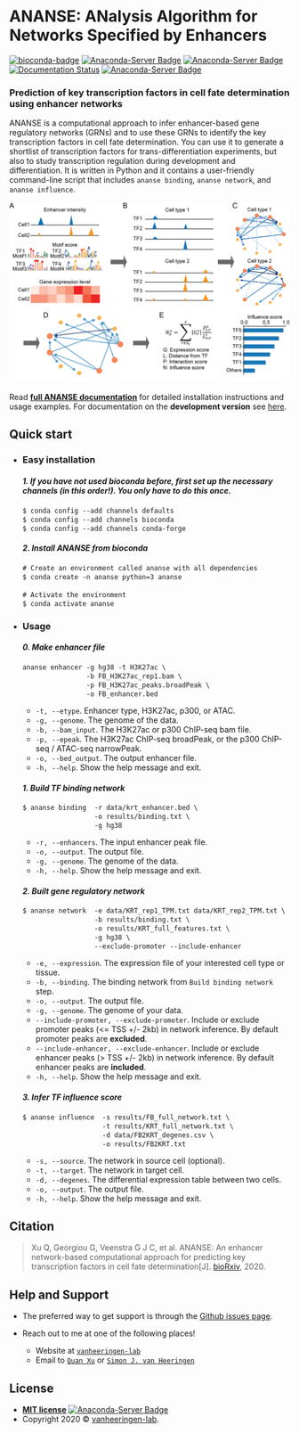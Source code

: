 # ANANSE: ANalysis Algorithm for Networks Specified by Enhancers
[![bioconda-badge](https://img.shields.io/badge/install%20with-bioconda-brightgreen.svg?style=flat)](http://bioconda.github.io)
[![Anaconda-Server Badge](https://anaconda.org/bioconda/ananse/badges/version.svg)](https://anaconda.org/bioconda/ananse)
[![Anaconda-Server Badge](https://anaconda.org/bioconda/ananse/badges/downloads.svg)](https://anaconda.org/bioconda/ananse)
[![Documentation Status](https://readthedocs.org/projects/anansepy/badge/?version=master)](https://anansepy.readthedocs.io/en/master/?badge=master)
[![Anaconda-Server Badge](https://anaconda.org/bioconda/ananse/badges/license.svg)](https://anaconda.org/bioconda/ananse)
### Prediction of key transcription factors in cell fate determination using enhancer networks
ANANSE is a computational approach to infer enhancer-based gene regulatory networks (GRNs) and to use these GRNs to identify the key transcription factors in cell fate determination. You can use it to generate a shortlist of transcription factors for trans-differentiation experiments, but also to study transcription regulation during development and differentiation. It is written in Python and it contains a user-friendly command-line script that includes `ananse binding`, `ananse network`, and `ananse influence`.

![](/pic/Fig2.png)
<!-- > (A), Data types required and utilized in ANANSE. These data include motif score of all TFs, gene expression data (e.g. RNA-seq) and enhancer data that can be obtained by ATAC-seq, EP300 ChIP-seq, or H3K27ac ChIP-seq from each cell type. The blue and orange peaks represent enhancers in two cell types. The four sequence-logos represent the motif of four TFs. The heatmap represents gene expression intensity in two cell types. (B), The TF binding profiles predicted from enhancer data and TF motif scores in each cell type. Two GRNs below show cell type-specific TF binding profiles in two cell types (source and target cell types). (C), The cell type-specific GRN predicted based on TF-Gene binding and TF/Gene expression. Two networks show cell type-specific GRN in two cell types. The orange circle represents a TF or a gene, and the size of the circle indicates the target gene number of the corresponding TF. The blue arrow indicates regulation between two TFs, and the color intensity represents regulation intensity. (D), The differential GRN between the two cell types. In this step, the interaction specific for the target cell type is kept constant, and if the interaction score of the target cell type is higher than that of the source cell type, the interaction score is further used. (E), The barplot shows the ranked influence score of all TFs calculated from the differential GRN. The influence score is calculated based on gene expression score, distance from the enhancer bound by TF to gene, and the interaction score between TF and gene. -->

Read **[full ANANSE documentation](https://anansepy.readthedocs.io/en/master/)** for detailed installation instructions and usage examples. For documentation on the **development version** see [here](https://anansepy.readthedocs.io/en/develop/).


<!-- --- -->

## Quick start
<!-- * ### **Detail documentation**
  * The **full ANANSE documentation** at [https://anansepy.readthedocs.io](https://anansepy.readthedocs.io).  -->

* ### **Easy installation**
  <!-- * The most straightforward way to install ANANSE is via conda using the bioconda channel. -->

  #### ***1. If you have not used bioconda before, first set up the necessary channels (in this order!). You only have to do this once.***

  ```
  $ conda config --add channels defaults
  $ conda config --add channels bioconda
  $ conda config --add channels conda-forge
  ```
  #### ***2. Install ANANSE from bioconda***
  ``` 
  # Create an environment called ananse with all dependencies
  $ conda create -n ananse python=3 ananse

  # Activate the environment
  $ conda activate ananse
  ```
  <!-- * Python 3 is the required for ANANSE. Don't forget to activate the environment with conda activate gimme whenever you want to use ANANSE. -->


* ### **Usage**

  #### ***0. Make enhancer file***
  ```
  ananse enhancer -g hg38 -t H3K27ac \
                  -b FB_H3K27ac_rep1.bam \
                  -p FB_H3K27ac_peaks.broadPeak \
                  -o FB_enhancer.bed 
  ```

  * `-t, --etype`. Enhancer type, H3K27ac, p300, or ATAC. 
  * `-g, --genome`. The genome of the data.
  * `-b, --bam_input`. The H3K27ac or p300 ChIP-seq bam file.
  * `-p, --epeak`. The H3K27ac ChIP-seq broadPeak, or the p300 ChIP-seq / ATAC-seq narrowPeak.
  * `-o, --bed_output`. The output enhancer file.
  * `-h, --help`. Show the help message and exit.
  
  <!-- * **All the example dataset and result files are able to find at [***http://mbdata.science.ru.nl/qxu/ananse/ananse.html***](http://mbdata.science.ru.nl/qxu/ananse/ananse.html).** -->
  <!-- --- -->
  #### ***1. Build TF binding network***  
  <!-- > Predict cell type-specific transcription factor binding with enhancer intensity and motif z-score. -->

  <!-- * Example:  -->
  ```
  $ ananse binding  -r data/krt_enhancer.bed \
                    -o results/binding.txt \
                    -g hg38 
  ```

  * `-r, --enhancers`. The input enhancer peak file. 
  * `-o, --output`. The output file.
  * `-g, --genome`. The genome of the data.
  * `-h, --help`. Show the help message and exit.

  <!-- --- -->
  #### ***2. Built gene regulatory network***  
  <!-- > Infer cell type-specific gene regulatory network with TF binding and distance to promoter. -->

  <!-- * Example: -->
  ```
  $ ananse network  -e data/KRT_rep1_TPM.txt data/KRT_rep2_TPM.txt \
                    -b results/binding.txt \
                    -o results/KRT_full_features.txt \
                    -g hg38 \
                    --exclude-promoter --include-enhancer
  ```

  <!-- * Required arguments: -->
  * `-e, --expression`. The expression file of your interested cell type or tissue. 
  * `-b, --binding`. The binding network from `Build binding network` step. 
  * `-o, --output`. The output file. 
  * `-g, --genome`. The genome of your data. 
  * `--include-promoter, --exclude-promoter`. Include or exclude promoter peaks (<= TSS +/- 2kb) in network inference. By default promoter peaks are **excluded**.
  * `--include-enhancer, --exclude-enhancer`. Include or exclude enhancer peaks (> TSS +/- 2kb) in network inference. By default enhancer peaks are **included**.
  * `-h, --help`. Show the help message and exit.

  <!-- --- -->
  #### ***3. Infer TF influence score***  
  <!-- > Infer key TFs during cell fate determination with TF expression and gene regulatory network. -->

  <!-- * Example: -->
  ```
  $ ananse influence  -s results/FB_full_network.txt \
                      -t results/KRT_full_network.txt \
                      -d data/FB2KRT_degenes.csv \
                      -o results/FB2KRT.txt 
  ```

  <!-- * Required arguments: -->
  * `-s, --source`. The network in source cell (optional).     
  * `-t, --target`. The network in target cell.  
  * `-d, --degenes`. The differential expression table between two cells.  
  * `-o, --output`. The output file.  
  * `-h, --help`. Show the help message and exit.

<!-- ___ -->
## Citation
  > Xu Q, Georgiou G, Veenstra G J C, et al. ANANSE: An enhancer network-based computational approach for predicting key transcription factors in cell fate determination[J]. [bioRxiv](https://www.biorxiv.org/content/10.1101/2020.06.05.135798v2), 2020.

<!-- --- -->
## Help and Support

  * The preferred way to get support is through the [Github issues page](https://github.com/vanheeringen-lab/ANANSE/issues).

  * Reach out to me at one of the following places!

    - Website at <a href="https://github.com/vanheeringen-lab" target="_blank">`vanheeringen-lab`</a>
    - Email to <a href="mailto:qxuchn@gmail.com" target="_blank">`Quan Xu`</a> or <a href="mailto:simon.vanheeringen@gmail.com" target="_blank">`Simon J. van Heeringen`</a>

<!-- --- -->

## License

  - **[MIT license](http://opensource.org/licenses/mit-license.php)** [![Anaconda-Server Badge](https://anaconda.org/qxuchn/ananse/badges/license.svg)](https://anaconda.org/qxuchn/ananse)
  - Copyright 2020 © <a href="https://github.com/vanheeringen-lab" target="_blank">vanheeringen-lab</a>.
